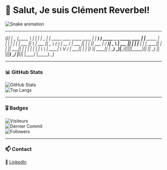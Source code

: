 # 🌙 Salut, Je suis Clément Reverbel!  

![Snake animation](https://github.com/ClementReverbel/ClementReverbel/blob/output/github-contribution-grid-snake.svg)

                                                                                                 
 _______  _                                        ______                               _             _  
(_______)| |                                _     (_____ \                             | |           | | 
 _       | |  _____  ____   _____  ____   _| |_    _____) ) _____  _   _  _____   ____ | |__   _____ | | 
| |      | | | ___ ||    \ | ___ ||  _ \ (_   _)  |  __  / | ___ || | | || ___ | / ___)|  _ \ | ___ || | 
| |_____ | | | ____|| | | || ____|| | | |  | |_   | |  \ \ | ____| \ V / | ____|| |    | |_) )| ____|| | 
 \______) \_)|_____)|_|_|_||_____)|_| |_|   \__)  |_|   |_||_____)  \_/  |_____)|_|    |____/ |_____) \_)
                                                                                                         
                                                                                            

---

### 📊 GitHub Stats  

![GitHub Stats](https://github-readme-stats.vercel.app/api?username=ClementReverbel&show_icons=true&theme=tokyonight&hide_border=true)  
![Top Langs](https://github-readme-stats.vercel.app/api/top-langs/?username=ClementReverbel&layout=compact&theme=tokyonight&hide_border=true)  

---

### 🎖️ Badges  

![Visiteurs](https://komarev.com/ghpvc/?username=ClementReverbel&color=blue)  
![Dernier Commit](https://img.shields.io/github/last-commit/ClementReverbel/ClementReverbel?logo=github&style=for-the-badge)  
![Followers](https://img.shields.io/github/followers/ClementReverbel?style=social)  

---

### 📫 Contact  

🔗 [LinkedIn](https://www.linkedin.com/in/cl%C3%A9ment-reverbel-243392327/)  


